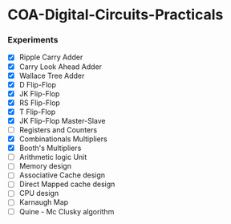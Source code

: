 # COA-Digital-Circuits-Practicals

### Experiments

- [x] Ripple Carry Adder
- [x] Carry Look Ahead Adder
- [x] Wallace Tree Adder
- [x] D Flip-Flop
- [x] JK Flip-Flop
- [x] RS Flip-Flop
- [x] T Flip-Flop
- [x] JK Flip-Flop Master-Slave
- [ ] Registers and Counters
- [x] Combinationals Multipliers
- [x] Booth's  Multipliers
- [ ] Arithmetic logic Unit
- [ ] Memory design
- [ ] Associative Cache design
- [ ] Direct Mapped cache design
- [ ] CPU design
- [ ] Karnaugh Map
- [ ] Quine - Mc Clusky algorithm